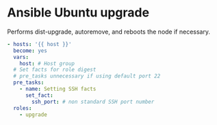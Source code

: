 # Ansible Ubuntu upgrade

Performs dist-upgrade, autoremove, and reboots the node if necessary.

```yaml
- hosts: '{{ host }}'
  become: yes
  vars:
    host: # Host group
  # Set facts for role digest
  # pre_tasks unnecessary if using default port 22
  pre_tasks:
    - name: Setting SSH facts
      set_fact:
        ssh_port: # non standard SSH port number
  roles:
    - upgrade
```
